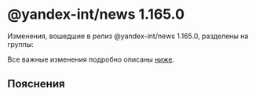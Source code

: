 # @yandex-int/news 1.165.0

<!-- ЧЕЛОВЕЧЕСКОЕ ВСТУПЛЕНИЕ -->

Изменения, вошедшие в релиз @yandex-int/news 1.165.0, разделены на группы:

Все важные изменения подробно описаны [ниже](#Пояснения).

## Пояснения

